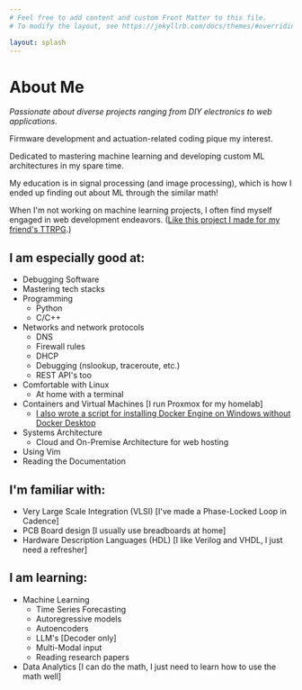 ```yaml
---
# Feel free to add content and custom Front Matter to this file.
# To modify the layout, see https://jekyllrb.com/docs/themes/#overriding-theme-defaults

layout: splash
---
```


# About Me

*Passionate about diverse projects ranging from DIY electronics to web applications.*

Firmware development and actuation-related coding pique my interest.

Dedicated to mastering machine learning and developing custom ML architectures in my spare time.

My education is in signal processing (and image processing), which is how I ended up finding out about ML through the similar math!

When I'm not working on machine learning projects, I often find myself engaged in web development endeavors. ([Like this project I made for my friend's TTRPG](https://github.com/lokej-h/civvy-roller/).)

## I am especially good at:

- Debugging Software
- Mastering tech stacks
- Programming
    - Python
    - C/C++
- Networks and network protocols
    - DNS 
    - Firewall rules
    - DHCP
    - Debugging (nslookup, traceroute, etc.)
    - REST API's too
- Comfortable with Linux
    - At home with a terminal
- Containers and Virtual Machines [I run Proxmox for my homelab]
    - [I also wrote a script for installing Docker Engine on Windows without Docker Desktop](https://github.com/lokej-h/docker-engine-windows-install)
- Systems Architecture
    - Cloud and On-Premise Architecture for web hosting
- Using Vim
- Reading the Documentation

## I'm familiar with:

- Very Large Scale Integration (VLSI) [I've made a Phase-Locked Loop in Cadence]
- PCB Board design [I usually use breadboards at home]
- Hardware Description Languages (HDL) [I like Verilog and VHDL, I just need a refresher]

## I am learning:

- Machine Learning
    - Time Series Forecasting
    - Autoregressive models
    - Autoencoders
    - LLM's [Decoder only]
    - Multi-Modal input
    - Reading research papers
- Data Analytics [I can do the math, I just need to learn how to use the math well]
